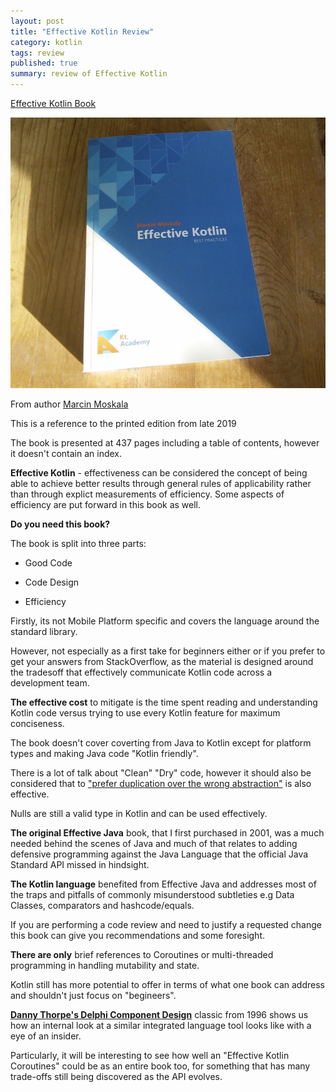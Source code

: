 ```yaml
---
layout: post
title: "Effective Kotlin Review"
category: kotlin
tags: review
published: true
summary: review of Effective Kotlin
---
```


[Effective Kotlin Book](https://leanpub.com/effectivekotlin/)

![Effective Kotlin Book](/public/effective_kotlin.jpg)

From author [Marcin Moskala](https://leanpub.com/u/mmoskala)

This is a reference to the printed edition from late 2019

The book is presented at 437 pages including a table of contents, however it doesn't contain an index.

**Effective Kotlin** - effectiveness can be considered the concept of being able to achieve better results through general rules of applicability rather than through explict measurements of efficiency. Some aspects of efficiency are put forward in this book as well.

**Do you need this book?**

The book is split into three parts:

* Good Code

* Code Design

* Efficiency 

Firstly, its not Mobile Platform specific and covers the language around the standard library.

However, not especially as a first take for beginners either or if you prefer to get your answers from StackOverflow, as
the material is designed around the tradesoff that effectively communicate Kotlin code across a development team.

**The effective cost** to mitigate is the time spent reading and understanding Kotlin code versus trying to use every Kotlin feature for maximum conciseness.

The book doesn't cover coverting from Java to Kotlin except for platform types and making Java code "Kotlin friendly".

There is a lot of talk about "Clean" "Dry" code, however it should also be considered that to ["prefer duplication over the wrong abstraction"](https://www.sandimetz.com/blog/2016/1/20/the-wrong-abstraction) is also effective.

Nulls are still a valid type in Kotlin and can be used effectively.

**The original Effective Java** book, that I first purchased in 2001, was a much needed behind the scenes of Java and much of that relates to adding defensive programming against the Java Language that the official Java Standard API missed in hindsight.

**The Kotlin language** benefited from Effective Java and addresses most of the traps and pitfalls of commonly misunderstood subtleties e.g Data Classes, comparators and hashcode/equals.

If you are performing a code review and need to justify a requested change this book can give you recommendations and some foresight.

**There are only** brief references to Coroutines or multi-threaded programming in handling mutability and state.

Kotlin still has more potential to offer in terms of what one book can address and shouldn't just focus on "begineers".

**[Danny Thorpe's Delphi Component Design](https://dl.acm.org/doi/book/10.5555/524370)** classic from 1996  shows us how an
internal look at a similar integrated language tool looks like with a eye of an insider.

Particularly, it will be interesting to see how well an "Effective Kotlin Coroutines" could be as an entire book too, for something that has many trade-offs still being discovered as the API evolves.
